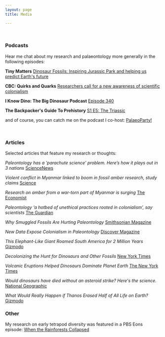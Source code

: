 ```yaml
---
layout: page
title: Media

---
```


<br/>

### Podcasts

Hear me chat about my research and palaeontology more generally in the following episodes:

**Tiny Matters**
[Dinosaur Fossils: Inspiring Jurassic Park and helping us predict Earth's future](https://www.acs.org/content/acs/en/pressroom/tiny-matters/dinosaur-fossils-inspiring-jurassic-park-and-helping-us-predict-earths-future.html)


**CBC: Quirks and Quarks**
[Researchers call for a new awareness of scientific colonialism](https://www.cbc.ca/listen/live-radio/1-51-quirks-and-quarks/clip/15890600-researchers-call-awareness-scientific-colonialism)


**I Know Dino: The Big Dinosaur Podcast**
[Episode 340](https://iknowdino.com/amygdalodon-episode-340/)


**The Backpacker's Guide To Prehistory**
[S1 E5: The Triassic](https://www.prehistoryguide.co.uk/)



and of course, you can catch me on the podcast I co-host:
[PalaeoParty!](https://open.spotify.com/show/3qKMhQYZyJDPd8uXJkN3hx)



<br/>

### Articles

Selected articles that feature my research or thoughts:

*Paleontology has a ‘parachute science’ problem. Here’s how it plays out in 3 nations*
[ScienceNews](https://www.sciencenews.org/article/parachute-paleontology-science-colonialism-fossils)

*Violent conflict in Myanmar linked to boom in fossil amber research, study claims*
[Science](https://www.science.org/content/article/violent-conflict-myanmar-linked-boom-fossil-amber-research-study-claims)

*Research on amber from a war-torn part of Myanmar is surging*
[The Economist](https://www.economist.com/graphic-detail/2022/09/22/research-on-amber-from-a-war-torn-part-of-myanmar-is-surging?utm_medium=social-media.content.np&utm_source=twitter&utm_campaign=editorial-social&utm_content=discovery.content&%3Ffsrc%3Dscn%2F=tw%2Fdc)

*Paleontology ‘a hotbed of unethical practices rooted in colonialism’, say scientists*
[The Guardian](https://www.theguardian.com/uk-news/2022/mar/02/paleontology-a-hotbed-of-unethical-practices-rooted-in-colonialism-say-scientists)

*Why Smuggled Fossils Are Hurting Paleontology*
[Smithsonian Magazine](https://www.smithsonianmag.com/science-nature/why-smuggled-fossils-are-hurting-paleontology-180979480/)

*New Data Expose Colonialism in Paleontology*
[Discover Magazine](https://www.discovermagazine.com/the-sciences/new-data-expose-colonialism-in-paleontology)

*This Elephant-Like Giant Roamed South America for 2 Million Years*
[Gizmodo](https://gizmodo.com/this-elephant-like-giant-roamed-south-america-for-2-mil-1848410414)

*Decolonizing the Hunt for Dinosaurs and Other Fossils*
[New York Times](https://www.nytimes.com/2021/03/22/science/dinosaurs-fossils-colonialism.html)

*Volcanic Eruptions Helped Dinosaurs Dominate Planet Earth*
[The New York Times](https://www.nytimes.com/2021/09/27/science/dinosaurs-volcanoes-triassic.html)

*Would dinosaurs have died without an asteroid strike? Here's the science.*
[National Geographic](https://www.nationalgeographic.com/science/article/would-dinosaurs-have-died-off-without-asteroid-fossils-paleontology)

*What Would Really Happen if Thanos Erased Half of All Life on Earth?* [Gizmodo](https://gizmodo.com/what-would-really-happen-if-thanos-erased-half-of-all-l-1834107585)



### Other

My research on early tetrapod diversity was featured in a PBS Eons episode: [When the Rainforests Collapsed](https://www.youtube.com/watch?v=sFHTA8dKceI)

